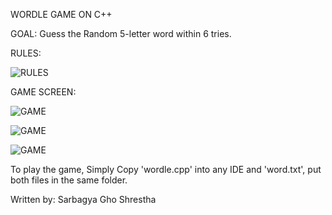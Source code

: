 WORDLE GAME ON C++

GOAL:
Guess the Random 5-letter word within 6 tries.

RULES:

![RULES](https://raw.githubusercontent.com/69sarbu69/wordle.github.io/main/ss/rules.png)

GAME SCREEN:

![GAME](https://raw.githubusercontent.com/69sarbu69/wordle.github.io/main/ss/2.png)

![GAME](https://raw.githubusercontent.com/69sarbu69/wordle.github.io/main/ss/3.png)

![GAME](https://raw.githubusercontent.com/69sarbu69/wordle.github.io/main/ss/4.png)

To play the game, Simply Copy 'wordle.cpp' into any IDE and 'word.txt', put both files in the same folder.

Written by: Sarbagya Gho Shrestha
